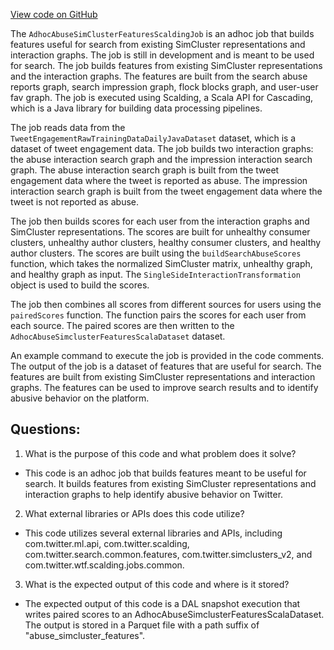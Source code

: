 [View code on GitHub](https://github.com/misbahsy/the-algorithm/src/scala/com/twitter/simclusters_v2/scalding/embedding/abuse/AdhocAbuseSimClusterFeaturesScaldingJob.scala)

The `AdhocAbuseSimClusterFeaturesScaldingJob` is an adhoc job that builds features useful for search from existing SimCluster representations and interaction graphs. The job is still in development and is meant to be used for search. The job builds features from existing SimCluster representations and the interaction graphs. The features are built from the search abuse reports graph, search impression graph, flock blocks graph, and user-user fav graph. The job is executed using Scalding, a Scala API for Cascading, which is a Java library for building data processing pipelines. 

The job reads data from the `TweetEngagementRawTrainingDataDailyJavaDataset` dataset, which is a dataset of tweet engagement data. The job builds two interaction graphs: the abuse interaction search graph and the impression interaction search graph. The abuse interaction search graph is built from the tweet engagement data where the tweet is reported as abuse. The impression interaction search graph is built from the tweet engagement data where the tweet is not reported as abuse. 

The job then builds scores for each user from the interaction graphs and SimCluster representations. The scores are built for unhealthy consumer clusters, unhealthy author clusters, healthy consumer clusters, and healthy author clusters. The scores are built using the `buildSearchAbuseScores` function, which takes the normalized SimCluster matrix, unhealthy graph, and healthy graph as input. The `SingleSideInteractionTransformation` object is used to build the scores. 

The job then combines all scores from different sources for users using the `pairedScores` function. The function pairs the scores for each user from each source. The paired scores are then written to the `AdhocAbuseSimclusterFeaturesScalaDataset` dataset. 

An example command to execute the job is provided in the code comments. The output of the job is a dataset of features that are useful for search. The features are built from existing SimCluster representations and interaction graphs. The features can be used to improve search results and to identify abusive behavior on the platform.
## Questions: 
 1. What is the purpose of this code and what problem does it solve?
- This code is an adhoc job that builds features meant to be useful for search. It builds features from existing SimCluster representations and interaction graphs to help identify abusive behavior on Twitter.

2. What external libraries or APIs does this code utilize?
- This code utilizes several external libraries and APIs, including com.twitter.ml.api, com.twitter.scalding, com.twitter.search.common.features, com.twitter.simclusters_v2, and com.twitter.wtf.scalding.jobs.common.

3. What is the expected output of this code and where is it stored?
- The expected output of this code is a DAL snapshot execution that writes paired scores to an AdhocAbuseSimclusterFeaturesScalaDataset. The output is stored in a Parquet file with a path suffix of "abuse_simcluster_features".